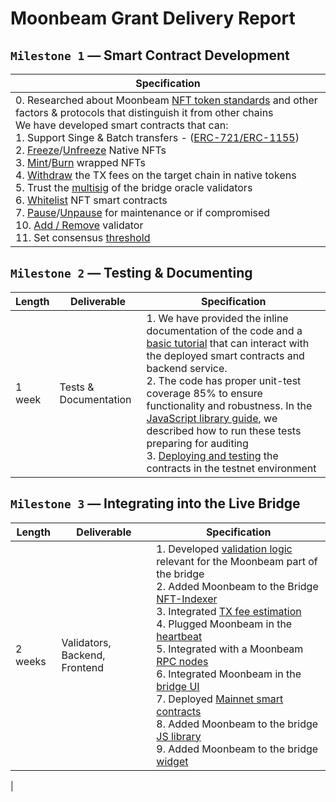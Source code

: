 # Moonbeam Grant Delivery Report

## `Milestone 1` — Smart Contract Development

| Specification |
|-|
| 0. Researched about Moonbeam [NFT token standards](https://docs.moonbeam.network/builders/build/eth-api/dev-env/openzeppelin/contracts/#deploying-an-erc-721-token) and other factors & protocols that distinguish it from other chains<br/>We have developed smart contracts that can:<br/>1. Support Singe & Batch transfers - ([ERC-721/ERC-1155](https://github.com/XP-NETWORK/XP.network-HECO-Migration/blob/f474704150da557f931e011026d0c033b391bd7a/dist/Minter.d.ts))<br/>2. [Freeze](https://github.com/XP-NETWORK/XP.network-HECO-Migration/search?q=freeze)/[Unfreeze](https://github.com/XP-NETWORK/XP.network-HECO-Migration/search?q=unfreeze) Native NFTs<br/>3. [Mint](https://github.com/XP-NETWORK/XP.network-HECO-Migration/search?q=mint)/[Burn](https://github.com/XP-NETWORK/XP.network-HECO-Migration/search?q=burn) wrapped NFTs<br/>4. [Withdraw](https://github.com/XP-NETWORK/XP.network-HECO-Migration/search?q=withdraw) the TX fees on the target chain in native tokens<br>5. Trust the [multisig](https://github.com/XP-NETWORK/frost-secp256k1) of the bridge oracle validators<br/>6. [Whitelist](https://github.com/XP-NETWORK/XP.network-HECO-Migration/search?q=whitelist) NFT smart contracts<br/>7. [Pause](https://github.com/XP-NETWORK/XP.network-HECO-Migration/search?q=pause)/[Unpause](https://github.com/XP-NETWORK/XP.network-HECO-Migration/search?q=unpause) for maintenance or if compromised<br/>10. [Add / Remove](https://github.com/XP-NETWORK/XP.network-HECO-Migration/search?q=validate) validator<br/>11. Set consensus [threshold](https://github.com/XP-NETWORK/XP.network-HECO-Migration/search?q=threshold)|


## `Milestone 2` — Testing & Documenting

| Length | Deliverable | Specification |
|-|-|-|
| 1 week | Tests & Documentation | 1. We have provided the inline documentation of the code and a [basic tutorial](./ui_tutorial.md) that can interact with the deployed smart contracts and backend service.<br/>2. The code has proper unit-test coverage 85% to ensure functionality and robustness. In the [JavaScript library guide](./tutorial.md), we described how to run these tests preparing for auditing<br/>3. [Deploying and testing](./deployment_n_testing.md) the contracts in the testnet environment|

## `Milestone 3` — Integrating into the Live Bridge
| Length | Deliverable | Specification |
|-|-|-|
| 2 weeks | Validators, Backend, Frontend | 1. Developed [validation logic](./proof.md/#31-validation-logic) relevant for the Moonbeam part of the bridge<br/>2. Added Moonbeam to the Bridge [NFT-Indexer](./proof.md/#32-nft-indexing)<br/>3. Integrated [TX fee estimation](./proof.md/#33-tx-fee-estimation)<br/>4. Plugged Moonbeam in the [heartbeat](./proof.md/#34-heartbeat)<br/>5. Integrated with a Moonbeam [RPC nodes](./proof.md/#35-rpc-nodes)<br/>6. Integrated Moonbeam in the [bridge UI](./proof.md/#36-bridge-ui)<br/>7. Deployed [Mainnet smart contracts](./proof.md/#37-mainnet-contracts)<br/>8. Added Moonbeam to the bridge [JS library](./proof.md/#38-js-library-integration)<br/>9. Added Moonbeam to the bridge [widget](./proof.md/#39-widget-integration)|
|